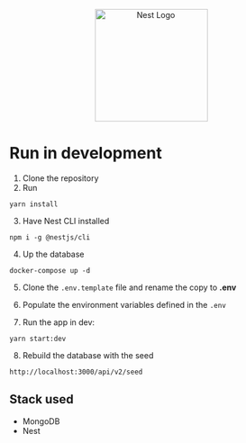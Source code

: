 <p align="center">
  <a href="http://nestjs.com/" target="blank"><img src="https://nestjs.com/img/logo-small.svg" width="200" alt="Nest Logo" /></a>
</p>

# Run in development

1. Clone the repository
2. Run

```
yarn install
```

3. Have Nest CLI installed

```
npm i -g @nestjs/cli
```

4. Up the database

```
docker-compose up -d
```

5. Clone the ```.env.template``` file and rename the copy to __.env__

6. Populate the environment variables defined in the ```.env```

7. Run the app in dev:

```
yarn start:dev
```

8. Rebuild the database with the seed

```
http://localhost:3000/api/v2/seed
```

## Stack used

- MongoDB
- Nest
